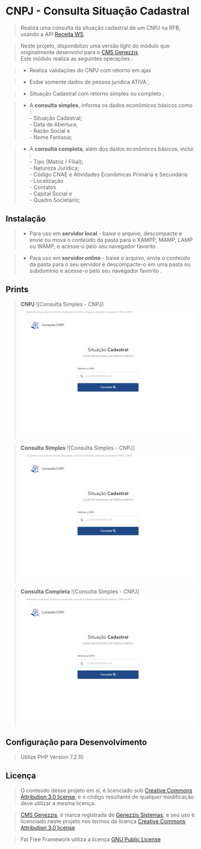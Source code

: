 # CNPJ - Consulta Situação Cadastral
>  Realiza uma consulta da situação cadastral de um CNPJ na RFB, usando a API [Receita WS]( https://receitaws.com.br/api ).

> Neste projeto, disponibilizo uma versão light do módulo que originalmente desenvolvi para o [CMS Genezzis]( https://genezzis.com/cms ) <br>Este módulo realiza as seguintes operações :

> * Realiza validações do CNPJ com retorno em ajax 

> * Exibe somente dados de pessoa jurídica ATIVA ;

> * Situação Cadastral com retorno simples ou completo ;

> * A **consulta simples**, informa os dados econômicos básicos como : <br> - Situação Cadastral;<br>- Data de Abertura; <br>- Razão Social e <br>- Nome Fantasia;

> * A **consulta completa**, além dos dados econômicos básicos, inclui : <br> - Tipo (Matriz / Filial);<br>- Natureza Jurídica; <br>- Código CNAE e Atividades Econômicas Primária e Secundária <br>- Localização<br>- Contatos<br>- Capital Social e<br>- Quadro Societário;

## Instalação

> * Para uso em **servidor local** - baixe o arquivo, descompacte e envie ou mova o conteúdo da pasta para o XAMPP, MAMP, LAMP ou WAMP, e acesse-o pelo seu navegador favorito .

> * Para uso em **servidor online** - baixe o arquivo, envie o conteúdo da pasta para o seu servidor e descompacte-o em uma pasta ou subdomínio e acesse-o pelo seu navegador favorito .

## Prints

> **CNPJ**
![Consulta Simples - CNPJ]![alt text](https://raw.githubusercontent.com/CSR4mos/cnpj-consulta-situacao-cadastral/master/src/prints/01-print_consulta.png)

> **Consulta Simples**
![Consulta Simples - CNPJ]![alt text](https://raw.githubusercontent.com/CSR4mos/cnpj-consulta-situacao-cadastral/master/src/prints/01-print_consulta.png)

> **Consulta Completa**
![Consulta Simples - CNPJ]![alt text](https://raw.githubusercontent.com/CSR4mos/cnpj-consulta-situacao-cadastral/master/src/prints/01-print_consulta.png)

## Configuração para Desenvolvimento

> Utilize PHP Version 7.2.10

## Licença

>O conteúdo desse projeto em si, é licenciado sob [Creative Commons Attribution 3.0 license](https://creativecommons.org/licenses/by/4.0/legalcode.pt), e o código resultante de qualquer modificação deve utilizar a mesma licença.

> [CMS Genezzis]( https://genezzis.com/cms ), é marca registrada de [ Genezzis Sistemas]( https://genezzis.com/sistemas ), e seu uso é licenciado neste projeto nos termos da licença [Creative Commons Attribution 3.0 license](https://creativecommons.org/licenses/by/4.0/legalcode.pt)

> Fat Free Framework utiliza a licença [ GNU Public License ](http://www.gnu.org/licenses/gpl-3.0.html)
